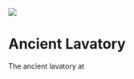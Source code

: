 <a href="https://juncture-digital.org"><img src="https://gitcdn.link/repo/jstor-labs/juncture/main/images/ve-button.png"></a>

<param ve-config header="header" main="now-and-then">

<param ve-compare url="https://stor.artstor.org/stor/a8b14191-ce7e-4e20-8023-e8ba8b72b33a" label="Dane John Gardens, Canterbury (2021)" attribution="Conor Murphy">
<param ve-compare url="https://stor.artstor.org/stor/5aaa0ff4-3f0f-4ecc-86b6-1a320621a2ab" label="Dane John Gardens, Canterbury - 1905 or earlier">

# Ancient Lavatory

The ancient lavatory at 
